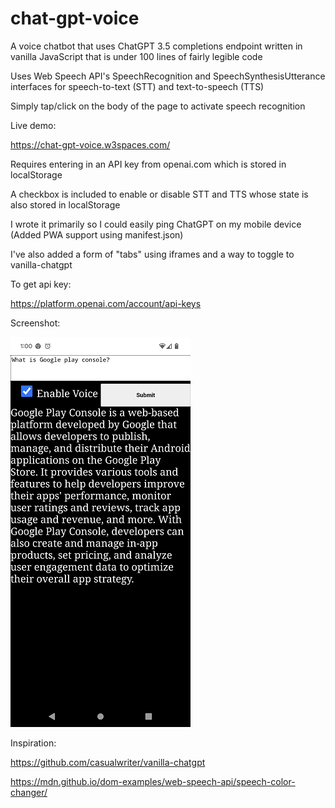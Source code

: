 # chat-gpt-voice
A voice chatbot that uses ChatGPT 3.5 completions endpoint written in vanilla JavaScript that is under 100 lines of fairly legible code

Uses Web Speech API's SpeechRecognition and SpeechSynthesisUtterance interfaces for speech-to-text (STT) and text-to-speech (TTS) 

Simply tap/click on the body of the page to activate speech recognition

Live demo:

https://chat-gpt-voice.w3spaces.com/

Requires entering in an API key from openai.com which is stored in localStorage 

A checkbox is included to enable or disable STT and TTS whose state is also stored in localStorage

I wrote it primarily so I could easily ping ChatGPT on my mobile device (Added PWA support using manifest.json)

I've also added a form of "tabs" using iframes and a way to toggle to vanilla-chatgpt

To get api key:

https://platform.openai.com/account/api-keys


Screenshot:


![screenshot](screenshot.png)

Inspiration:

https://github.com/casualwriter/vanilla-chatgpt

https://mdn.github.io/dom-examples/web-speech-api/speech-color-changer/
